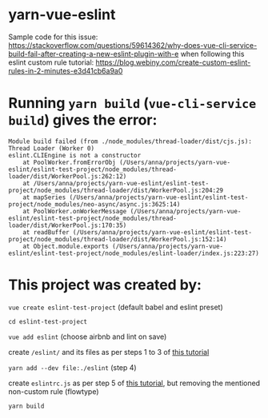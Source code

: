# yarn-vue-eslint
Sample code for this issue: https://stackoverflow.com/questions/59614362/why-does-vue-cli-service-build-fail-after-creating-a-new-eslint-plugin-with-e when following this eslint custom rule tutorial: https://blog.webiny.com/create-custom-eslint-rules-in-2-minutes-e3d41cb6a9a0

# Running `yarn build` (`vue-cli-service build`) gives the error:
```
Module build failed (from ./node_modules/thread-loader/dist/cjs.js):
Thread Loader (Worker 0)
eslint.CLIEngine is not a constructor
    at PoolWorker.fromErrorObj (/Users/anna/projects/yarn-vue-eslint/eslint-test-project/node_modules/thread-loader/dist/WorkerPool.js:262:12)
    at /Users/anna/projects/yarn-vue-eslint/eslint-test-project/node_modules/thread-loader/dist/WorkerPool.js:204:29
    at mapSeries (/Users/anna/projects/yarn-vue-eslint/eslint-test-project/node_modules/neo-async/async.js:3625:14)
    at PoolWorker.onWorkerMessage (/Users/anna/projects/yarn-vue-eslint/eslint-test-project/node_modules/thread-loader/dist/WorkerPool.js:170:35)
    at readBuffer (/Users/anna/projects/yarn-vue-eslint/eslint-test-project/node_modules/thread-loader/dist/WorkerPool.js:152:14)
    at Object.module.exports (/Users/anna/projects/yarn-vue-eslint/eslint-test-project/node_modules/eslint-loader/index.js:223:27)
 ```

# This project was created by:
`vue create eslint-test-project` (default babel and eslint preset)

`cd eslint-test-project`

`vue add eslint` (choose airbnb and lint on save)

create `/eslint/` and its files as per steps 1 to 3 of [this tutorial](https://blog.webiny.com/create-custom-eslint-rules-in-2-minutes-e3d41cb6a9a0)

`yarn add --dev file:./eslint` (step 4)

create `eslintrc.js` as per step 5 of [this tutorial](https://blog.webiny.com/create-custom-eslint-rules-in-2-minutes-e3d41cb6a9a0), but removing the mentioned non-custom rule (flowtype)

`yarn build`
